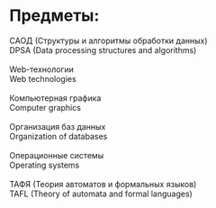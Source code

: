 # Предметы:
САОД (Структуры и алгоритмы обработки данных)<br>
DPSA (Data processing structures and algorithms)<br>
<br>
Web-технологии<br>
Web technologies<br>
<br>
Компьютерная графика<br>
Computer graphics<br>
<br>
Организация баз данных<br>
Organization of databases<br>
<br>
Операционные системы<br>
Operating systems<br>
<br>
ТАФЯ (Теория автоматов и формальных языков)<br>
TAFL (Theory of automata and formal languages)<br>

